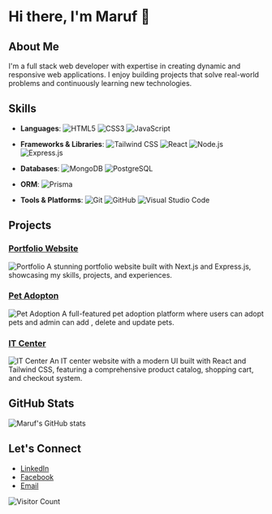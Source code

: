 # Hi there, I'm Maruf 👋

## About Me
I'm a full stack web developer with expertise in creating dynamic and responsive web applications. I enjoy building projects that solve real-world problems and continuously learning new technologies.

## Skills
- **Languages**: 
  ![HTML5](https://img.shields.io/badge/-HTML5-E34F26?style=flat&logo=html5&logoColor=white)
  ![CSS3](https://img.shields.io/badge/-CSS3-1572B6?style=flat&logo=css3&logoColor=white)
  ![JavaScript](https://img.shields.io/badge/-JavaScript-F7DF1E?style=flat&logo=javascript&logoColor=black)
  
- **Frameworks & Libraries**: 
  ![Tailwind CSS](https://img.shields.io/badge/-TailwindCSS-38B2AC?style=flat&logo=tailwind-css&logoColor=white)
  ![React](https://img.shields.io/badge/-React-61DAFB?style=flat&logo=react&logoColor=black)
  ![Node.js](https://img.shields.io/badge/-Node.js-339933?style=flat&logo=node.js&logoColor=white)
  ![Express.js](https://img.shields.io/badge/-Express.js-000000?style=flat&logo=express&logoColor=white)
  
- **Databases**: 
  ![MongoDB](https://img.shields.io/badge/-MongoDB-47A248?style=flat&logo=mongodb&logoColor=white)
  ![PostgreSQL](https://img.shields.io/badge/-PostgreSQL-336791?style=flat&logo=postgresql&logoColor=white)
  
- **ORM**: 
  ![Prisma](https://img.shields.io/badge/-Prisma-2D3748?style=flat&logo=prisma&logoColor=white)
  
- **Tools & Platforms**: 
  ![Git](https://img.shields.io/badge/-Git-F05032?style=flat&logo=git&logoColor=white)
  ![GitHub](https://img.shields.io/badge/-GitHub-181717?style=flat&logo=github&logoColor=white)
  ![Visual Studio Code](https://img.shields.io/badge/-VS%20Code-007ACC?style=flat&logo=visual-studio-code&logoColor=white)

## Projects
### [Portfolio Website](https://github.com/Maruf-Hosssen/Portfolio)
![Portfolio](https://link-to-image)
A stunning portfolio website built with Next.js and Express.js, showcasing my skills, projects, and experiences.

### [Pet Adopton](https://github.com/Maruf-Hosssen/assignment_9_client)
![Pet Adoption](https://link-to-image)
A full-featured pet adoption platform where users can adopt pets and admin can add , delete and update pets.

### [IT Center](https://github.com/Maruf-Hosssen/it-somadhan)
![IT Center](https://link-to-image)
An IT center website with a modern UI built with React and Tailwind CSS, featuring a comprehensive product catalog, shopping cart, and checkout system.

## GitHub Stats
![Maruf's GitHub stats](https://github-readme-stats.vercel.app/api?username=Maruf-Hosssen&show_icons=true&theme=radical)

## Let's Connect
- [LinkedIn](https://www.linkedin.com/in/maruf16245/)
- [Facebook](https://www.facebook.com/md.marufhasan.963)
- [Email](mailto:01780527702maruf@gmail.com)

![Visitor Count](https://visitor-badge.laobi.icu/badge?page_id=yourusername.yourusername)
